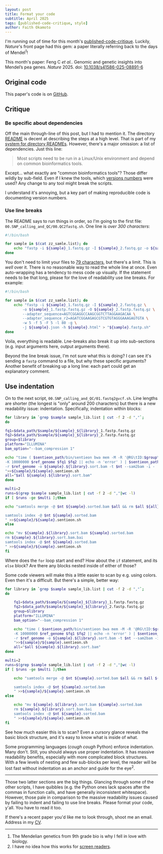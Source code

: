 ```yaml
---
layout: post
title: Format your code
subtitle: April 2025
tags: [published-code-critique, style]
author: Faith Okamoto
---
```


I'm running out of time for this month's [published-code-critique][CritiqueTag]. Luckily, *Nature*'s front page had this gem: a paper literally referring back to
the days of Mendel<sup>1</sup>! 

This month's paper: Feng C *et al.*. Genomic and genetic insights into Mendel’s
pea genes. *Nature* 2025. doi: [10.1038/s41586-025-08891-6][DOI]

## Original code

This paper's code is on [GitHub][Code].

## Critique

### Be specific about dependencies

Off the main through-line of this post, but I had to mention it. The directory
[README][README] is decent at describing the steps at a high level. That is part
of my [system for directory READMEs][DirectoryREADMEs]. However, there's a major
omission: a list of dependencies. Just this line:

> Most scripts need to be run in a Linux/Unix environment and depend on common bioinformatics tools.

Except... what exactly are "common bioinformatics tools"? Those differ wildly by
sub-field. Even if I knew the tools, which [versions numbers][VersionNumbers]
were used? Any change to any tool might break the scripts.

I understand it's annoying, but a key part of making reproducible code is
documenting version numbers.

### Use line breaks

The README says to run things in order, so I'm going to the first file:
`00.SNP_calling_and_QC/00.QC2fastq.sh`. One line is *over 300 characters*:

```bash
#!/bin/bash

for sample in $(cat zz_samle.list); do
    echo "fastp -i ${sample}_1.fastq.gz -I ${sample}_2.fastq.gz -o ${sample}_1.fastp.fastq.gz -O ${sample}_2.fastp.fastq.gz --adapter_sequence=AGTCGGAGGCCAAGCGGTCTTAGGAAGACAA --adapter_sequence_r2=AGATCGGAAGAGCGTCGTGTAGGGAAAGAGTGTA -w 5 -f 5 -F 5 -l 80 -g -j ${sample}.json -h ${sample}.html" > "${sample}.fastp.sh"
done
```

You don't need to limit your files to [79 characters][Pep8LineLength], but
there's a limit. This is *well* over it. There is no reasonable way to read the
whole line at once. Even auto-wrapping has a tendency to mess code up visually.
If the statement needs to be that long, please for the love of readability use
line breaks. For example:

```bash
#!/bin/bash

for sample in $(cat zz_samle.list); do
    echo "fastp -i ${sample}_1.fastq.gz -I ${sample}_2.fastq.gz \
        -o ${sample}_1.fastp.fastq.gz -O ${sample}_2.fastp.fastq.gz \
        --adapter_sequence=AGTCGGAGGCCAAGCGGTCTTAGGAAGACAA \
        --adapter_sequence_r2=AGATCGGAAGAGCGTCGTGTAGGGAAAGAGTGTA \
        -w 5 -f 5 -F 5 -l 80 -g \
        -j ${sample}.json -h ${sample}.html" > "${sample}.fastp.sh"
done
```

Voila, everything is readable. Lne-breaks also break it up into sub-sections
(e.g. input arguments here, output arguments there).

Beyond the line break issue, I'm not sure what this is doing? I can see it's
sending a `fastp` command to a file, but why these specific arguments? Another
benefit of breaking up a long line: each part could get an explanatory comment.

## Use indentation

On to the next script, `00.SNP_calling_and_QC/01.fastq2gvcf.sh`. Line lengths
are shorter (the longest is "only" around 200 characters) but there is a new 
readability issue: indentation. Specifically, indentation within blocks:

```bash
for library in `grep $sample sample_lib.list | cut -f 2 -d ","`;
do

fq1=$data_path/$sample/${sample}_${library}_1.fastp.fastq.gz
fq2=$data_path/$sample/${sample}_${library}_2.fastp.fastq.gz
group=$library
platform="ILLUMINA"
bam_option="--bam_compression 1"

echo "time ( $sentieon_path/bin/sentieon bwa mem -M -R '@RG\tID:$group\tPL:$platform\tLB:$library\tSM:$sample' -t $nt \
-K 10000000 $ref_genome $fq1 $fq2 || echo -n 'error' ) | $sentieon_path/bin/sentieon util sort $bam_option \
-r $ref_genome -o ${sample}.${library}.sort.bam -t $nt --sam2bam -i -
">>${sample}/${sample}.sentieon.sh
all="$all ${sample}.${library}.sort.bam"
done

multi=2
runs=$(grep $sample sample_lib.list | cut -f 2 -d ","|wc -l)
if [ $runs -ge $multi ];then

echo "samtools merge -@ $nt ${sample}.sorted.bam $all && rm $all ${all}.bai

samtools index -@ $nt ${sample}.sorted.bam
" >>${sample}/${sample}.sentieon.sh
else

echo "mv ${sample}.${library}.sort.bam ${sample}.sorted.bam
rm ${sample}.${library}.sort.bam.bai
samtools index -@ $nt ${sample}.sorted.bam
" >>${sample}/${sample}.sentieon.sh
fi
```

Where does the `for` loop start and end? How about the `if` statement, and its
`else` block? Are there any blocks nested inside of either of those?

Some code viewers will make this a little easier to scan by e.g. using colors.
Even then it's a difficult. But there's a simple, better way:

```bash
for library in `grep $sample sample_lib.list | cut -f 2 -d ","`;
do

    fq1=$data_path/$sample/${sample}_${library}_1.fastp.fastq.gz
    fq2=$data_path/$sample/${sample}_${library}_2.fastp.fastq.gz
    group=$library
    platform="ILLUMINA"
    bam_option="--bam_compression 1"

    echo "time ( $sentieon_path/bin/sentieon bwa mem -M -R '@RG\tID:$group\tPL:$platform\tLB:$library\tSM:$sample' -t $nt \
    -K 10000000 $ref_genome $fq1 $fq2 || echo -n 'error' ) | $sentieon_path/bin/sentieon util sort $bam_option \
    -r $ref_genome -o ${sample}.${library}.sort.bam -t $nt --sam2bam -i -
    ">>${sample}/${sample}.sentieon.sh
    all="$all ${sample}.${library}.sort.bam"
done

multi=2
runs=$(grep $sample sample_lib.list | cut -f 2 -d ","|wc -l)
if [ $runs -ge $multi ];then

    echo "samtools merge -@ $nt ${sample}.sorted.bam $all && rm $all ${all}.bai

    samtools index -@ $nt ${sample}.sorted.bam
    " >>${sample}/${sample}.sentieon.sh
else

    echo "mv ${sample}.${library}.sort.bam ${sample}.sorted.bam
    rm ${sample}.${library}.sort.bam.bai
    samtools index -@ $nt ${sample}.sorted.bam
    " >>${sample}/${sample}.sentieon.sh
fi
```

See how much easier this is to scan? Even a cursory glance reveals the basic
block structure, and it's easy to know what is inside of what.

Some programming languages (*cough cough* Python) enforce indentation. Many
don't. Still, you should always use proper indentation. It has massive
readability benefits, especially with more complicated block structures. With a
few levels of nesting and few sub-blocks per level, the reader will be lost fast 
without indentation as an anchor and guide for the eye<sup>2</sup>.

----

Those two latter sections are the big things. Glancing through some of the other
scripts, I have quibbles (e.g. the Python ones lack spaces after the commas in
function calls, and have generally inconsistent whitespace). However, those pale
in comparison to the massive readability issues caused by failing to indent and
failing to use line breaks. Please format your code, y'all. You have to read it
too.

If there's a recent paper you'd like me to look through, shoot me an email.
Address in my [CV][CV].

----

1. The Mendelian genetics from 9th grade bio is why I fell in love with biology.
2. I have no idea how this works for [screen readers][ScreenReaders].

[CritiqueTag]: https://faithokamoto.github.io/tags/#published-code-critique
[Code]: https://github.com/ShifengCHENG-Laboratory/MendelPeaG2P
[CV]: https://faithokamoto.github.io/cv/
[DirectoryREADMEs]: https://faithokamoto.github.io/2025-04-19-directory-readmes/
[DOI]: https://doi.org/10.1038/s41586-025-08891-6
[Pep8LineLength]: https://peps.python.org/pep-0008/#maximum-line-length
[README]: https://github.com/ShifengCHENG-Laboratory/MendelPeaG2P/blob/main/README.md
[ScreenReaders]: https://www.afb.org/blindness-and-low-vision/using-technology/assistive-technology-products/screen-readers
[VersionNumbers]: https://faithokamoto.github.io/2024-10-06-including-version-numbers/